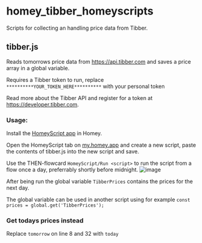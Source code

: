 # homey_tibber_homeyscripts
Scripts for collecting an handling price data from Tibber.


## tibber.js

Reads tomorrows price data from https://api.tibber.com and saves a price array in a global variable. 

Requires a Tibber token to run, replace `**********YOUR_TOKEN_HERE**********` with your personal token 

Read more about the Tibber API and register for a token at https://developer.tibber.com.

### Usage:
Install the [HomeyScript app](https://homey.app/en-us/app/com.athom.homeyscript/HomeyScript/) in Homey.

Open the HomeyScript tab on [my.homey.app](https://my.homey.app) and create a new script, paste the contents of tibber.js into the new script and save.

Use the THEN-flowcard `HomeyScript/Run <script>` to run the script from a flow once a day, preferrably shortly before midnight. 
![image](https://user-images.githubusercontent.com/88024769/141843960-b62beabf-7eaf-4d1c-a102-55e14d02dd2f.png)

After being run the global variable `TibberPrices` contains the prices for the next day. 
  
The global variable can be used in another script using for example `const prices = global.get('TibberPrices');`


### Get todays prices instead
Replace `tomorrow` on line 8 and 32 with `today`
